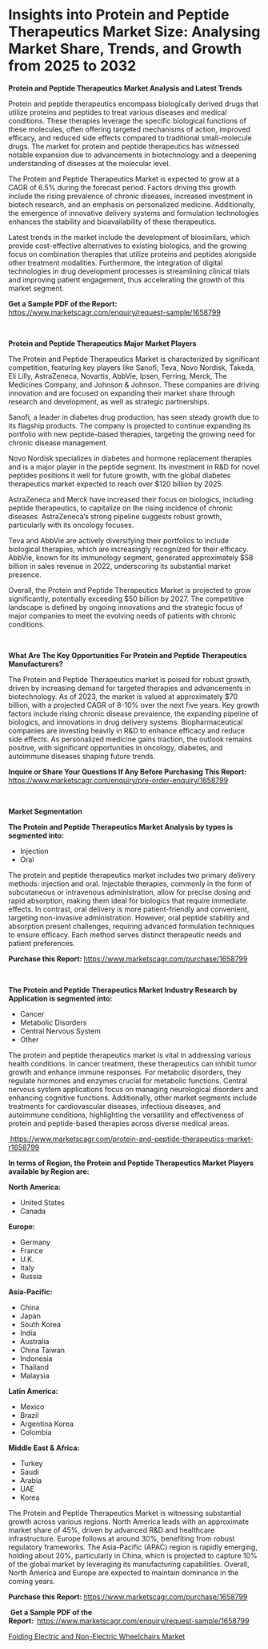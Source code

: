 <p><h1>Insights into Protein and Peptide Therapeutics Market Size: Analysing Market Share, Trends, and Growth from 2025 to 2032</h1></p><p><strong>Protein and Peptide Therapeutics Market Analysis and Latest Trends</strong></p>
<p><p>Protein and peptide therapeutics encompass biologically derived drugs that utilize proteins and peptides to treat various diseases and medical conditions. These therapies leverage the specific biological functions of these molecules, often offering targeted mechanisms of action, improved efficacy, and reduced side effects compared to traditional small-molecule drugs. The market for protein and peptide therapeutics has witnessed notable expansion due to advancements in biotechnology and a deepening understanding of diseases at the molecular level.</p><p>The Protein and Peptide Therapeutics Market is expected to grow at a CAGR of 6.5% during the forecast period. Factors driving this growth include the rising prevalence of chronic diseases, increased investment in biotech research, and an emphasis on personalized medicine. Additionally, the emergence of innovative delivery systems and formulation technologies enhances the stability and bioavailability of these therapeutics.</p><p>Latest trends in the market include the development of biosimilars, which provide cost-effective alternatives to existing biologics, and the growing focus on combination therapies that utilize proteins and peptides alongside other treatment modalities. Furthermore, the integration of digital technologies in drug development processes is streamlining clinical trials and improving patient engagement, thus accelerating the growth of this market segment.</p></p>
<p><strong>Get a Sample PDF of the Report:&nbsp;</strong> <a href="https://www.marketscagr.com/enquiry/request-sample/1658799?utm_campaign=2453&utm_medium=2&utm_source=Github&utm_content=ia&utm_term=23032025&utm_id=protein-and-peptide-therapeutics">https://www.marketscagr.com/enquiry/request-sample/1658799</a></p>
<p>&nbsp;</p>
<p><strong>Protein and Peptide Therapeutics Major Market Players</strong></p>
<p><p>The Protein and Peptide Therapeutics Market is characterized by significant competition, featuring key players like Sanofi, Teva, Novo Nordisk, Takeda, Eli Lilly, AstraZeneca, Novartis, AbbVie, Ipsen, Ferring, Merck, The Medicines Company, and Johnson & Johnson. These companies are driving innovation and are focused on expanding their market share through research and development, as well as strategic partnerships.</p><p>Sanofi, a leader in diabetes drug production, has seen steady growth due to its flagship products. The company is projected to continue expanding its portfolio with new peptide-based therapies, targeting the growing need for chronic disease management.</p><p>Novo Nordisk specializes in diabetes and hormone replacement therapies and is a major player in the peptide segment. Its investment in R&D for novel peptides positions it well for future growth, with the global diabetes therapeutics market expected to reach over $120 billion by 2025.</p><p>AstraZeneca and Merck have increased their focus on biologics, including peptide therapeutics, to capitalize on the rising incidence of chronic diseases. AstraZeneca’s strong pipeline suggests robust growth, particularly with its oncology focuses.</p><p>Teva and AbbVie are actively diversifying their portfolios to include biological therapies, which are increasingly recognized for their efficacy. AbbVie, known for its immunology segment, generated approximately $58 billion in sales revenue in 2022, underscoring its substantial market presence.</p><p>Overall, the Protein and Peptide Therapeutics Market is projected to grow significantly, potentially exceeding $50 billion by 2027. The competitive landscape is defined by ongoing innovations and the strategic focus of major companies to meet the evolving needs of patients with chronic conditions.</p></p>
<p>&nbsp;</p>
<p><strong>What Are The Key Opportunities For Protein and Peptide Therapeutics Manufacturers?</strong></p>
<p><p>The Protein and Peptide Therapeutics market is poised for robust growth, driven by increasing demand for targeted therapies and advancements in biotechnology. As of 2023, the market is valued at approximately $70 billion, with a projected CAGR of 8-10% over the next five years. Key growth factors include rising chronic disease prevalence, the expanding pipeline of biologics, and innovations in drug delivery systems. Biopharmaceutical companies are investing heavily in R&D to enhance efficacy and reduce side effects. As personalized medicine gains traction, the outlook remains positive, with significant opportunities in oncology, diabetes, and autoimmune diseases shaping future trends.</p></p>
<p><strong>Inquire or Share Your Questions If Any Before Purchasing This Report:</strong> <a href="https://www.marketscagr.com/enquiry/pre-order-enquiry/1658799?utm_campaign=2453&utm_medium=2&utm_source=Github&utm_content=ia&utm_term=23032025&utm_id=protein-and-peptide-therapeutics">https://www.marketscagr.com/enquiry/pre-order-enquiry/1658799</a></p>
<p>&nbsp;</p>
<p><strong>Market Segmentation</strong></p>
<p><strong>The Protein and Peptide Therapeutics Market Analysis by types is segmented into:</strong></p>
<p><ul><li>Injection</li><li>Oral</li></ul></p>
<p><p>The protein and peptide therapeutics market includes two primary delivery methods: injection and oral. Injectable therapies, commonly in the form of subcutaneous or intravenous administration, allow for precise dosing and rapid absorption, making them ideal for biologics that require immediate effects. In contrast, oral delivery is more patient-friendly and convenient, targeting non-invasive administration. However, oral peptide stability and absorption present challenges, requiring advanced formulation techniques to ensure efficacy. Each method serves distinct therapeutic needs and patient preferences.</p></p>
<p><strong>Purchase this Report:&nbsp;</strong><a href="https://www.marketscagr.com/purchase/1658799?utm_campaign=2453&utm_medium=2&utm_source=Github&utm_content=ia&utm_term=23032025&utm_id=protein-and-peptide-therapeutics">https://www.marketscagr.com/purchase/1658799</a></p>
<p>&nbsp;</p>
<p><strong>The Protein and Peptide Therapeutics Market Industry Research by Application is segmented into:</strong></p>
<p><ul><li>Cancer</li><li>Metabolic Disorders</li><li>Central Nervous System</li><li>Other</li></ul></p>
<p><p>The protein and peptide therapeutics market is vital in addressing various health conditions. In cancer treatment, these therapeutics can inhibit tumor growth and enhance immune responses. For metabolic disorders, they regulate hormones and enzymes crucial for metabolic functions. Central nervous system applications focus on managing neurological disorders and enhancing cognitive functions. Additionally, other market segments include treatments for cardiovascular diseases, infectious diseases, and autoimmune conditions, highlighting the versatility and effectiveness of protein and peptide-based therapies across diverse medical areas.</p></p>
<p><a href="https://www.marketscagr.com/protein-and-peptide-therapeutics-market-r1658799?utm_campaign=2453&utm_medium=2&utm_source=Github&utm_content=ia&utm_term=23032025&utm_id=protein-and-peptide-therapeutics">&nbsp;https://www.marketscagr.com/protein-and-peptide-therapeutics-market-r1658799</a></p>
<p><strong>In terms of Region, the Protein and Peptide Therapeutics Market Players available by Region are:</strong></p>
<p>
    <p> <strong> North America: </strong>
        <ul>
            <li>United States</li>
            <li>Canada</li>
        </ul>
        </p> 
    <p> <strong> Europe: </strong>
        <ul>
            <li>Germany</li>
            <li>France</li>
            <li>U.K.</li>
            <li>Italy</li>
            <li>Russia</li>
        </ul>
        </p> 
    <p> <strong> Asia-Pacific: </strong>
        <ul>
            <li>China</li>
            <li>Japan</li>
            <li>South Korea</li>
            <li>India</li>
            <li>Australia</li>
            <li>China Taiwan</li>
            <li>Indonesia</li>
            <li>Thailand</li>
            <li>Malaysia</li>
        </ul>
        </p> 
    <p> <strong> Latin America: </strong>
        <ul>
            <li>Mexico</li>
            <li>Brazil</li>
            <li>Argentina Korea</li>
            <li>Colombia</li>
        </ul>
        </p> 
    <p> <strong> Middle East & Africa: </strong>
        <ul>
            <li>Turkey</li>
            <li>Saudi</li>
            <li>Arabia</li>
            <li>UAE</li>
            <li>Korea</li>
        </ul>
    </p>
    </p>
<p><p>The Protein and Peptide Therapeutics Market is witnessing substantial growth across various regions. North America leads with an approximate market share of 45%, driven by advanced R&D and healthcare infrastructure. Europe follows at around 30%, benefiting from robust regulatory frameworks. The Asia-Pacific (APAC) region is rapidly emerging, holding about 20%, particularly in China, which is projected to capture 10% of the global market by leveraging its manufacturing capabilities. Overall, North America and Europe are expected to maintain dominance in the coming years.</p></p>
<p><strong>Purchase this Report: </strong><a href="https://www.marketscagr.com/purchase/1658799?utm_campaign=2453&utm_medium=2&utm_source=Github&utm_content=ia&utm_term=23032025&utm_id=protein-and-peptide-therapeutics">https://www.marketscagr.com/purchase/1658799</a></p>
<p>&nbsp;<strong>Get a Sample PDF of the Report:&nbsp;&nbsp;</strong><a href="https://www.marketscagr.com/enquiry/request-sample/1658799?utm_campaign=2453&utm_medium=2&utm_source=Github&utm_content=ia&utm_term=23032025&utm_id=protein-and-peptide-therapeutics">https://www.marketscagr.com/enquiry/request-sample/1658799</a></p>
<p><strong></strong></p>
<p><p><a href="https://github.com/bensemilia864/Market-Research-Report-List-1/blob/main/folding-electric-and-non-electric-wheelchairs-market.md?utm_campaign=2453&utm_medium=2&utm_source=Github&utm_content=ia&utm_term=23032025&utm_id=protein-and-peptide-therapeutics">Folding Electric and Non-Electric Wheelchairs Market</a></p></p>
